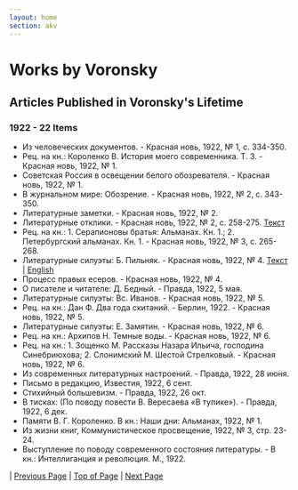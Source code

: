 ```yaml
---
layout: home
section: akv
---
```

# Works by Voronsky
## Articles Published in Voronsky's Lifetime

### 1922 - 22 Items

- Из человеческих документов. - Красная новь, 1922, № 1, с. 334-350.
- Рец. на кн.: Короленко В. История моего современника. Т. 3. - Красная новь, 1922, № 1.
- Советская Россия в освещении белого обозревателя. - Красная новь, 1922, № 1.
- В журнальном мире: Обозрение. - Красная новь, 1922, № 2, с. 343-350.
- Литературные заметки. - Красная новь, 1922, № 2.
- Литературные отклики. - Красная новь, 1922, № 2, с. 258-275. [Текст](../Texts/KN22_02.pdf)
- Рец. на кн.: 1. Серапионовы братья: Альманах. Кн. 1.; 2. Петербургский альманах. Кн. 1. - Красная новь, 1922, № 3, с. 265-268.
- Литературные силуэты: Б. Пильняк. - Красная новь, 1922, № 4. [Текст](../Texts/KN22_04.pdf) \| [English](../Texts/AKV_Pilniak.pdf)
- Процесс правых есеров. - Красная новь, 1922, № 4.
- О писателе и читателе: Д. Бедный. - Правда, 1922, 5 мая.
- Литературные силуэты: Вс. Иванов. - Красная новь, 1922, № 5.
- Рец. на кн.: Дан Ф. Два года скитаний. - Берлин, 1922. - Красная новь, 1922, № 5.
- Литературные силуэты: Е. Замятин. - Красная новь, 1922, № 6.
- Рец. на кн.: Архипов Н. Темные воды. - Красная новь, 1922, № 6.
- Рец. на кн.: 1. Зощенко М. Рассказы Назара Ильича, господина Синебриюхова; 2. Слонимский М. Шестой Стрелковый. - Красная новь, 1922, № 6.
- Из современных литературных настроений. - Правда, 1922, 28 июня.
- Письмо в редакцию, Известия, 1922, 6 сент.
- Стихийный большевизм. - Правда, 1922, 26 окт.
- В тисках: (По поводу повести В. Вересаева «В тупике»). - Правда, 1922, 6 дек.
- Памяти В. Г. Короленко. В кн.: Наши дни: Альманах, 1922, № 1.
- Из жизни книг, Коммунистическое просвещение, 1922, № 3, стр. 23-24.
- Выступление по поводу современного состояния литературы. - В кн.: Интеллиганция и революция. М., 1922.

| [Previous Page](BiblioArt1921.html) | [Top of Page](#) | [Next Page](BiblioArt1923.html)
